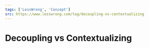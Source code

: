 ```yaml
---
tags: ['LessWrong', 'Concept']
src: https://www.lesswrong.com/tag/decoupling-vs-contextualizing
---
```


# Decoupling vs Contextualizing
